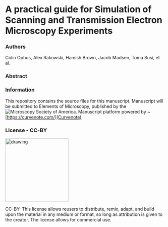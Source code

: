 # A practical guide for Simulation of Scanning and Transmission Electron Microscopy Experiments



### Authors

Colin Ophus, Alex Rakowski, Hamish Brown, Jacob Madsen, Toma Susi, et al.

### Abstract



### Information

This repository contains the source files for this manuscript. Manuscript will be submitted to Elements of Microscopy, published by the ![Microscopy Society of America](https://www.microscopy.org). Manuscript platform powered by ~[https://curvenote.com/](Curvenote).




### License - CC-BY

<img src="https://mirrors.creativecommons.org/presskit/buttons/88x31/png/by.png" alt="drawing" width="200"/>

CC-BY: This license allows reusers to distribute, remix, adapt, and build upon the material in any medium or format, so long as attribution is given to the creator. The license allows for commercial use.